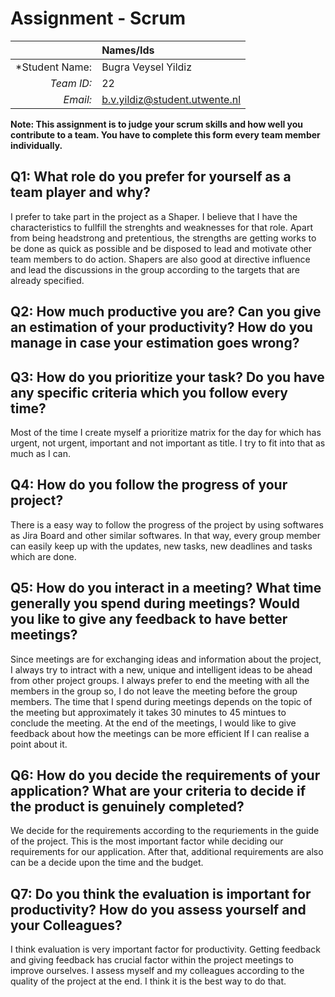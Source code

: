 # Assignment - Scrum

|                 | **Names/Ids**  |
|----------------:|:---------------|
| *Student Name:  |   Bugra Veysel Yildiz             |
| *Team ID:*      |   22|
| *Email:*        |     b.v.yildiz@student.utwente.nl           |                      


**Note: This assignment is to judge your scrum skills and how well you contribute to a team. You have to complete this form every team member individually.** 

## Q1: What role do you prefer for yourself as a team player and why?
I prefer to take part in the project as a Shaper. I believe that I have the characteristics to fullfill the strenghts and weaknesses for that role.
Apart from being headstrong and pretentious, the strengths are getting works to be done as quick as possible and be disposed to lead and motivate other
team members to do action. Shapers are also good at directive influence and lead the discussions in the group according to the targets that are already specified.

## Q2: How much productive you are? Can you give an estimation of your productivity? How do you manage in case your estimation goes wrong?


## Q3: How do you prioritize your task? Do you have any specific criteria which you follow every time?
Most of the time I create myself a prioritize matrix for the day for which has urgent, not urgent, important and not important as title.
I try to fit into that as much as I can.

## Q4: How do you follow the progress of your project?
There is a easy way to follow the progress of the project by using softwares as Jira Board and other similar softwares. In that way, every group member
can easily keep up with the updates, new tasks, new deadlines and tasks which are done.

## Q5: How do you interact in a meeting? What time generally you spend during meetings? Would you like to give any feedback to have better meetings?
Since meetings are for exchanging ideas and information about the project, I always try to intract with a new, unique and intelligent
ideas to be ahead from other project groups. I always prefer to end the meeting with all the members in the group so, I do not leave the meeting before the group members.
The time that I spend during meetings depends on the topic of the meeting but approximately it takes 30 minutes to 45 mintues to conclude the meeting.
At the end of the meetings, I would like to give feedback about how the meetings can be more efficient If I can realise a point about it.

## Q6: How do you decide the requirements of your application? What are your criteria to decide if the product is genuinely completed?
We decide for the requirements according to the requriements in the guide of the project.
This is the most important factor while deciding our requirements for our application. After that, additional requirements are also can be a decide upon the time and the budget. 

## Q7: Do you think the evaluation is important for productivity? How do you assess yourself and your Colleagues? 
I think evaluation is very important factor for productivity. Getting feedback and giving feedback has crucial factor within the project meetings to improve ourselves. I assess myself and my colleagues according to the quality of the project at the end. I think it is the best way to do that.





